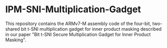 # IPM-SNI-Multiplication-Gadget
This repository contains the ARMv7-M assembly code of the four-bit, two-shared bit t-SNI multiplication gadget for inner product masking described in our paper "Bit t-SNI Secure Multiplication Gadget for Inner Product Masking".
